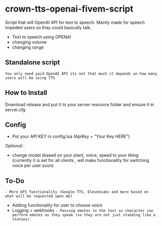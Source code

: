 # crown-tts-openai-fivem-script
Script that will OpenAI API for text to speech. Mainly made for speech impeded users so they could basically talk.
- Text to speech using OPENAI
- changing volume
- changing range
  

## Standalone script
```You only need paid OpenAI API its not that much it depends on how many users will be using TTS```


## How to Install
Download release and put it to your server resource folder and ensure it in server.cfg


## Config
* Put your API KEY in config.lua (ApiKey = "Your Key HERE") 

*Optional* :
- change model (based on your plan), voice, speed to your liking (currently it is set for all clients , will make functionality for switching voice per user soon)

## To-Do
```- More API functionality (Google TTS, ElevenLabs and more based on what will be requested upon me)```
- Adding functionality for user to choose voice
- Logging + webhooks
```- Passing emotes to the text so character can perform emotes as they speak (so they are not just standing like a statues)```
